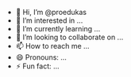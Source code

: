 - 👋 Hi, I’m @proedukas
- 👀 I’m interested in ...
- 🌱 I’m currently learning ...
- 💞️ I’m looking to collaborate on ...
- 📫 How to reach me ...
- 😄 Pronouns: ...
- ⚡ Fun fact: ...

<!---
proedukas/proedukas is a ✨ special ✨ repository because its `README.md` (this file) appears on your GitHub profile.
You can click the Preview link to take a look at your changes.
--->

